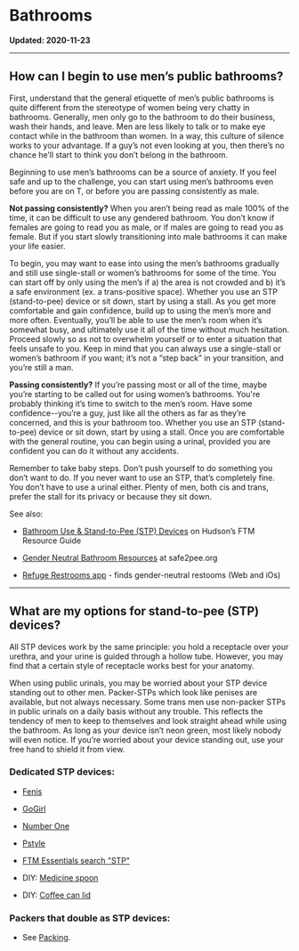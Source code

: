 # Bathrooms
**Updated: 2020-11-23**
***
## How can I begin to use men’s public bathrooms?

First, understand that the general etiquette of men’s public bathrooms is quite different from the stereotype of women being very chatty in bathrooms. Generally, men only go to the bathroom to do their business, wash their hands, and leave. Men are less likely to talk or to make eye contact while in the bathroom than women. In a way, this culture of silence works to your advantage. If a guy’s not even looking at you, then there’s no chance he’ll start to think you don’t belong in the bathroom. 

Beginning to use men’s bathrooms can be a source of anxiety. If you feel safe and up to the challenge, you can start using men’s bathrooms even before you are on T, or before you are passing consistently as male.

**Not passing consistently?** When you aren’t being read as male 100% of the time, it can be difficult to use any gendered bathroom. You don’t know if females are going to read you as male, or if males are going to read you as female. But if you start slowly transitioning into male bathrooms it can make your life easier. 

To begin, you may want to ease into using the men’s bathrooms gradually and still use single-stall or women’s bathrooms for some of the time. You can start off by only using the men’s if a) the area is not crowded and b) it’s a safe environment (ex. a trans-positive space). Whether you use an STP (stand-to-pee) device or sit down, start by using a stall. As you get more comfortable and gain confidence, build up to using the men’s more and more often. Eventually, you’ll be able to use the men’s room when it’s somewhat busy, and ultimately use it all of the time without much hesitation. Proceed slowly so as not to overwhelm yourself or to enter a situation that feels unsafe to you. Keep in mind that you can always use a single-stall or women’s bathroom if you want; it’s not a “step back” in your transition, and you’re still a man.

**Passing consistently?** If you’re passing most or all of the time, maybe you’re starting to be called out for using women’s bathrooms. You're probably thinking it’s time to switch to the men’s room. Have some confidence--you’re a guy, just like all the others as far as they’re concerned, and this is your bathroom too. Whether you use an STP (stand-to-pee) device or sit down, start by using a stall. Once you are comfortable with the general routine, you can begin using a urinal, provided you are confident you can do it without any accidents. 

Remember to take baby steps. Don’t push yourself to do something you don’t want to do. If you never want to use an STP, that’s completely fine. You don’t have to use a urinal either. Plenty of men, both cis and trans, prefer the stall for its privacy or because they sit down. 

See also:

* [Bathroom Use &amp; Stand-to-Pee \(STP\) Devices](http://www.ftmguide.org/bathroom.html) on Hudson’s FTM Resource Guide

* [Gender Neutral Bathroom Resources](http://safe2pee.wordpress.com/bathroom-resources/) at safe2pee.org

* [Refuge Restrooms app](http://www.refugerestrooms.org/) - finds gender-neutral restooms (Web and iOs)

***
## What are my options for stand-to-pee (STP) devices?

All STP devices work by the same principle: you hold a receptacle over your urethra, and your urine is guided through a hollow tube. However, you may find that a certain style of receptacle works best for your anatomy. 

When using public urinals, you may be worried about your STP device standing out to other men. Packer-STPs which look like penises are available, but not always necessary. Some trans men use non-packer STPs in public urinals on a daily basis without any trouble. This reflects the tendency of men to keep to themselves and look straight ahead while using the bathroom. As long as your device isn’t neon green, most likely nobody will even notice. If you’re worried about your device standing out, use your free hand to shield it from view.

### Dedicated STP devices: 

* [Fenis](https://www.ftmessentials.com/products/fenis-stp)

* [GoGirl](http://www.ftmessentials.com/products/go-girl-stp-device)

* [Number One](https://www.ftmessentials.com/products/number-one-stp-powder-finish)

* [Pstyle](http://www.ftmessentials.com/collections/stp-devices/products/pstyle)

* [FTM Essentials search "STP"](https://www.ftmessentials.com/search?q=stp)

* DIY: [Medicine spoon](http://imgur.com/KhaXNRr)

* DIY: [Coffee can lid](http://imgur.com/PUPvHEr)

### Packers that double as STP devices:

* See [Packing](https://github.com/MissTeapot/LGBT-Wikis/blob/main/github_wiki/ftm/index.md#wiki_packing).
